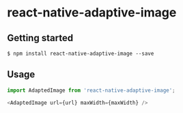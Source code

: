 
# react-native-adaptive-image

## Getting started

`$ npm install react-native-adaptive-image --save`

## Usage
```javascript
import AdaptedImage from 'react-native-adaptive-image';

<AdaptedImage url={url} maxWidth={maxWidth} />
```
